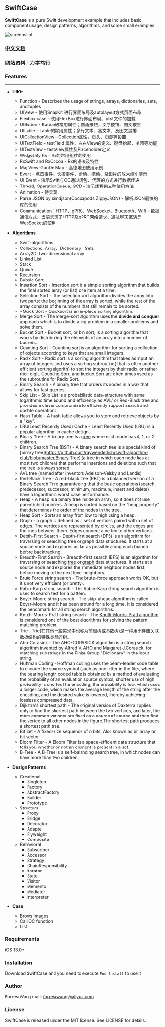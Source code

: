 ## SwiftCase

**SwiftCase** is a pure Swift development example that includes basic component usage, design patterns, algorithms, and some small examples.

![screenshot](images/scdemo.gif)



### [中文文档](./README_ZH.md)



### [ 网站资料 - 力学笃行](https://fd-learning.com/learner/page/index.html)




### Features

---

- **UIKit**

  - Function - Describes the usage of strings, arrays, dictionaries, sets, and tuples
  - UIVIew  - 使用SnapKit 进行界面布局及autolayout方式页面布局
  - Flexbox case - 使用FlexBox进行界面布局、plist文件的加载
  - UIButton - Button的常用属性；圆角按钮，文字按钮、图文按钮
  - UILable - Lable的常用属性；多行文本、富文本、及图文混排
  - UICollectionView - Collection属性，页头、页脚等设置
  - UITextField - testField 属性、左右View的定义、键盘抬起、关闭等功能
  - UITextView - testView属性及Placeholder定义
  - Widget By Rx - Rx的常用组件的使用
  - RxSwift and RxCocoa - Rx的语法及特性
  - MapView-GaoDe Map - 高德地图使用示例
  - Event - 点击事件、长按事件、滑动、拖动、及图片的放大缩小演示
  - UI Event - 演示Swift与OC通过闭包、代理的方式进行数据传递
  - Thread, OperationQueue, GCD - 演示线程的三种使用方法
  - Animation - 待实现
  - Parse JSON by simdjson(Cocoapods ZippyJSON) - 解析JSON最快的库的使用
  - Communication：HTTP、gPRC、WebSocket、Bluetooth、Wifi - 数据通信方式，当前实现了HTTP及gPRC网络请求、通过聊天室演示WebSocket的使用

  

- **Algorithms**

  - Swift-algorithms
  - Collections: Array、Dictionary、Sets
  - Array2D: two-dimensional array
  - Linked List
  - Stack
  - Queue
  - Recursion  
  - Bubble Sort   
  - Insertion Sort - Insertion sort is a simple sorting algorithm that builds the final sorted array (or list) one item at a time.  
  - Selection Sort  -  The selection sort algorithm divides the array into two parts: the beginning of the array is sorted, while the rest of the array consists of the numbers that still remain to be sorted.
  - *Quick Sort  - Quicksort is an in-place sorting algorithm. 
  - Merge Sort  - The merge-sort algorithm uses the **divide and conquer** approach which is to divide a big problem into smaller problems and solve them.
  - Bucket Sort  - Bucket sort, or bin sort, is a sorting algorithm that works by distributing the elements of an array into a number of buckets.
  - Counting Sort   - Counting sort is an algorithm for sorting a collection of objects according to keys that are small integers.
  - Radix Sort   - Radix sort is a sorting algorithm that takes as input an array of integers and uses a sorting subroutine( that is often another efficient sorting algorith) to sort the integers by their radix, or rather their digit. Counting Sort, and Bucket Sort are often times used as the subroutine for Radix Sort.
  - Binary Search   - A binary tree that orders its nodes in a way that allows for fast queries.
  - Skip List  - Skip List is a probabilistic data-structure with same logarithmic time bound and efficiency as AVL/ or Red-Black tree and provides a clever compromise to efficiently support search and update operations.
  - Hash Table   - A hash table allows you to store and retrieve objects by a "key".
  - LRU(Least Recently Used) Cache   - Least Recently Used (LRU) is a popular algorithm in cache design.
  - Binary Tree   - A binary tree is a [tree](https://github.com/raywenderlich/swift-algorithm-club/blob/master/Tree) where each node has 0, 1, or 2 children. 
  - Binary Search Tree (BST)   - A binary search tree is a special kind of [binary tree](https://github.com/raywenderlich/swift-algorithm-club/blob/master/Binary Tree) (a tree in which each node has at most two children) that performs insertions and deletions such that the tree is always sorted.
  - AVL tree (named after inventors Adelson-Velsky and Landis)
  - Red-Black Tree   - A red-black tree (RBT) is a balanced version of a Binary Search Tree guaranteeing that the basic operations (search, predecessor, successor, minimum, maximum, insert and delete) have a logarithmic worst case performance.
  - Heap  - A heap is a binary tree inside an array, so it does not use parent/child pointers. A heap is sorted based on the "heap property" that determines the order of the nodes in the tree.
  - Heap Sort  - Sorts an array from low to high using a heap.
  - Graph  - a graph is defined as a set of vertices paired with a set of edges. The vertices are represented by circles, and the edges are the lines between them. Edges connect a vertex to other vertices.
  - Depth-First Search   - Depth-first search (DFS) is an algorithm for traversing or searching tree or graph data structures. It starts at a source node and explores as far as possible along each branch before backtracking.
  - Breadth-First Search   - Breadth-first search (BFS) is an algorithm for traversing or searching [tree](https://github.com/raywenderlich/swift-algorithm-club/blob/master/Tree) or [graph](https://github.com/raywenderlich/swift-algorithm-club/blob/master/Graph) data structures. It starts at a source node and explores the immediate neighbor nodes first, before moving to the next level neighbors.
  - Brute Force string search   - The brute-force approach works OK, but it's not very efficient (or pretty).
  - Rabin-Karp string search   - The Rabin-Karp string search algorithm is used to search text for a pattern.
  - Boyer-Moore string search   - The skip-ahead algorithm is called Boyer-Moore and it has been around for a long time. It is considered the benchmark for all string search algorithms.
  - Knuth-Morris-Pratt string search - The [Knuth-Morris-Pratt algorithm](https://en.wikipedia.org/wiki/Knuth–Morris–Pratt_algorithm) is considered one of the best algorithms for solving the pattern matching problem. 
  - Trie  - Trie(在其他一些实现中也称为前缀树或基数树)是一种用于存储关联数据结构的特殊类型的树。
  - Aho-Corasick - The AHO-CORASICK algorithm is a string search algorithm invented by Alfred V. AHO and Margaret J.Corasick,  for matching substrings in the Finite Group "Dictionary" in the input string. 
  - Huffman Coding  - Hoffman coding uses the beam-leader code table to encode the source symbol (such as one letter in the file), where the bearing length coded table is obtained by a method of evaluating the probability of an evaluation source symbol, shorter use of high probability is shorter.The encoding, the probability is low, which uses a longer code, which makes the average length of the string after the encoding, and the desired value is lowered, thereby achieving lossless compressed data.
  - Dijkstra's shortest path - The original version of Daxterra applies only to find the shortest path between the two vertices, and later, the more common variants are fixed as a source of source and then find the vertex to all other nodes in the figure.The shortest path produces a shortest path tree.
  - Bit Set  - A fixed-size sequence of *n* bits. Also known as bit array or bit vector.
  - Bloom Filter   - A Bloom Filter is a space-efficient data structure that tells you whether or not an element is present in a set.
  - B-Tree - A B-Tree is a self-balancing search tree, in which nodes can have more than two children.

  

- **Design Patterns**

  - Creational
    - Singleton          
    - Factory            
    - AbstractFactory                 
    - Builder                 
    - Prototype 
  - Structural          
    - Proxy           
    - Bridge           
    - Decorator           
    - Adapte           
    - Flyweight           
    - Composite
  - Behavioral       
    - Subscriber       
    - Accessor        
    - Strategy           
    - ChainResponsibility       
    - Iterator           
    - State           
    - Visitor           
    - Memento           
    - Mediator           
    - Interpreter

  

- **Case**

  - Brows Images
  - Call OC function
  - List



### Requirements
iOS 13.0+ 



### Installation
Download SwiftCase and you need to execute ```Pod Install``` to use it



### Author
ForrestWang mail: forrestwang@aliyun.com



### License
SwiftCase is released under the MIT license. See LICENSE for details.
